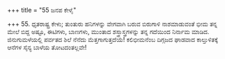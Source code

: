 +++
title = "55 ಜನಪ ಕೇಳೈ"

+++
55. ಧೃತರಾಷ್ಟ್ರ ಕೇಳು; ತುಂತುರು ಹನಿಗಳನ್ನು ವೇಗವಾಗಿ ಬರುವ ಬಿರುಗಾಳಿ ನಾಶಮಾಡುವಂತೆ ಭೀಮ ತನ್ನ ಮೇಲೆ ಬಿದ್ದ ಅಷ್ಟೂ, ಈಟಿಗಳು, ಬಾಣಗಳು, ಮುಂತಾದ ಶಸ್ತ್ರಾಸ್ತ್ರಗಳನ್ನು ತನ್ನ ಗದೆಯಿಂದ ನಿರ್ನಾಮ ಮಾಡಿದ. ಜಿನುಗುಮಳೆಯಲ್ಲಿ ಪರ್ವತದ ಶಿಲೆ ನೆನೆದು ಮೆತ್ತಗಾಗುತ್ತದೆಯೆ! ಕಲಿಭೀಮನೆಂಬ ದಿಗ್ಗಜದ ಘಾಡವಾದ ಕಾಲ್ತುಳಿತಕ್ಕೆ ಆನೆಗಳ ಸೈನ್ಯ ಬಾಳೆಯ ತೋಟದಂತಲ್ಲವೇ!